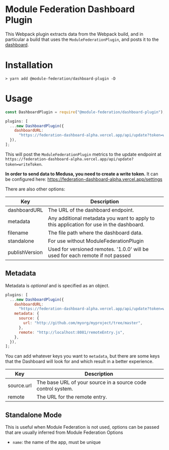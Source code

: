 # Module Federation Dashboard Plugin

This Webpack plugin extracts data from the Webpack build, and in particular a build that uses the `ModuleFederationPlugin`, and posts it to the [dashboard](https://hub.docker.com/r/scriptedalchemy/mf-dashboard).

# Installation

```shell script
> yarn add @module-federation/dashboard-plugin -D
```

# Usage

```js
const DashboardPlugin = require("@module-federation/dashboard-plugin");
```

```js
plugins: [
  ...new DashboardPlugin({
    dashboardURL:
      "https://federation-dashboard-alpha.vercel.app/api/update?token=writeToken",
  }),
];
```

This will post the `ModuleFederationPlugin` metrics to the update endpoint at `https://federation-dashboard-alpha.vercel.app/api/update?token=writeToken`.

**In order to send data to Medusa, you need to create a write token.** It can be configured here: https://federation-dashboard-alpha.vercel.app/settings

There are also other options:

| Key            | Description                                                                             |
| -------------- | --------------------------------------------------------------------------------------- |
| dashboardURL   | The URL of the dashboard endpoint.                                                      |
| metadata       | Any additional metadata you want to apply to this application for use in the dashboard. |
| filename       | The file path where the dashboard data.                                                 |
| standalone     | For use without ModuleFederationPlugin                                                  |
| publishVersion | Used for versioned remotes. '1.0.0' will be used for each remote if not passed          |

## Metadata

Metadata is _optional_ and is specified as an object.

```js
plugins: [
  ...new DashboardPlugin({
    dashboardURL:
      "https://federation-dashboard-alpha.vercel.app/api/update?token=writeToken",
    metadata: {
      source: {
        url: "http://github.com/myorg/myproject/tree/master",
      },
      remote: "http://localhost:8081/remoteEntry.js",
    },
  }),
];
```

You can add whatever keys you want to `metadata`, but there are some keys that the Dashboard will look for and which result in a better experience.

| Key        | Description                                                  |
| ---------- | ------------------------------------------------------------ |
| source.url | The base URL of your source in a source code control system. |
| remote     | The URL for the remote entry.                                |

## Standalone Mode

This is useful when Module Federation is not used, options can be passed that are usually inferred from Module Federation Options

- `name`: the name of the app, must be unique
